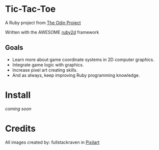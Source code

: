 # Tic-Tac-Toe
A Ruby project from [The Odin Project](https://www.theodinproject.com/lessons/ruby-tic-tac-toe)

Written with the AWESOME [ruby2d](http://www.ruby2d.com/) framework

## Goals

- Learn more about game coordinate systems in 2D computer graphics.
- Integrate game logic with graphics.
- Increase pixel art creating skills.
- And as always, keep improving Ruby programming knowledge.

# Install

*coming soon*

# Credits 

All images created by: fullstackraven in [Pixilart](https://www.pixilart.com/draw)
